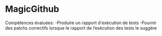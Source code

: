 # MagicGithub

Compétences évaluées:
-Produire un rapport d'exécution de tests
-Fournir des patchs correctifs lorsque le rapport de l’exécution des tests le suggère
